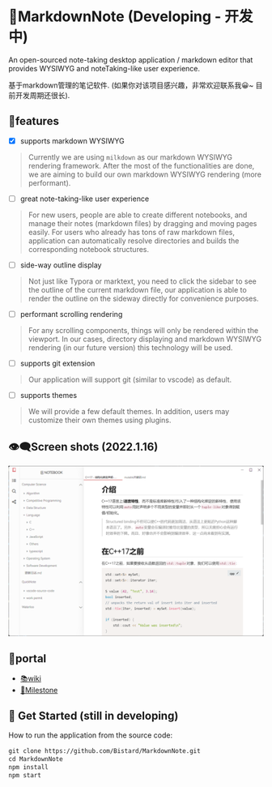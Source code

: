 # 📕MarkdownNote (Developing - 开发中)
An open-sourced note-taking desktop application / markdown editor that provides WYSIWYG and noteTaking-like user experience.

基于markdown管理的笔记软件. (如果你对该项目感兴趣，非常欢迎联系我😀~ 目前开发周期还很长).

## 💖features
* [x] supports markdown WYSIWYG
> Currently we are using `milkdown` as our markdown WYSIWYG rendering framework. After the most of the functionalities are done, we are aiming to build our own markdown WYSIWYG rendering (more performant).
* [ ] great note-taking-like user experience
> For new users, people are able to create different notebooks, and manage their notes (markdown files) by dragging and moving pages easily.
> For users who already has tons of raw markdown files, application can automatically resolve directories and builds the corresponding notebook structures.
* [ ] side-way outline display
> Not just like Typora or marktext, you need to click the sidebar to see the outline of the current markdown file, our application is able to render the outline on the sideway directly for convenience purposes.
* [ ] performant scrolling rendering
> For any scrolling components, things will only be rendered within the viewport. In our cases, directory displaying and markdown WYSIWYG rendering (in our future version) this technology will be used.
* [ ] supports git extension
> Our application will support git (similar to vscode) as default.
* [ ] supports themes
> We will provide a few default themes. In addition, users may customize their own themes using plugins.

## 👁‍🗨Screen shots (2022.1.16)
![screenshot](./doc/images/2022.1.16.png)

## 🚪portal
- [📚wiki](https://github.com/Bistard/MarkdownNote/wiki)
- [🚕Milestone](https://github.com/Bistard/MarkdownNote/wiki/Milestone)

## 🏃 Get Started (still in developing)
How to run the application from the source code:
```
git clone https://github.com/Bistard/MarkdownNote.git
cd MarkdownNote
npm install
npm start
```